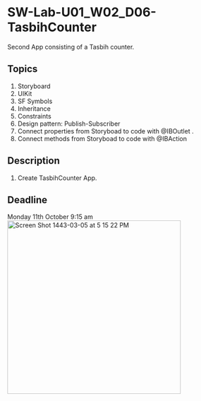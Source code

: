 # SW-Lab-U01_W02_D06-TasbihCounter
Second App consisting of a Tasbih counter.

## Topics
1. Storyboard
2. UIKit
3. SF Symbols
4. Inheritance
4. Constraints
5. Design pattern: Publish-Subscriber
6. Connect properties from Storyboad to code with @IBOutlet .
7. Connect methods from Storyboad to code with @IBAction

## Description
1. Create TasbihCounter App. 

## Deadline 
Monday 11th October 9:15 am
<img width="393" alt="Screen Shot 1443-03-05 at 5 15 22 PM" src="https://user-images.githubusercontent.com/91871708/136842858-81b108f0-cf38-4e08-a72c-bfd2a708b457.png">
